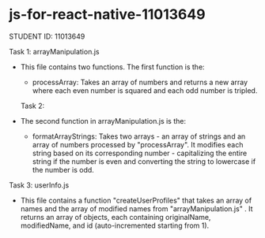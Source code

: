 # js-for-react-native-11013649
STUDENT ID: 11013649


Task 1: arrayManipulation.js
- This file contains two functions. The first function is the:
  - processArray: Takes an array of numbers and returns a new array where each even number is squared and each odd number is tripled.

  Task 2: 
- The second function in arrayManipulation.js is the:
  - formatArrayStrings: Takes two arrays - an array of strings and an array of numbers processed by "processArray". It modifies each string based on its corresponding number - capitalizing the entire string if the number is even and converting the string to lowercase if the number is odd.

Task 3: userInfo.js
- This file contains a function "createUserProfiles" that takes an array of names and the array of modified names from "arrayManipulation.js" . It returns an array of objects, each containing originalName, modifiedName, and id (auto-incremented starting from 1).
